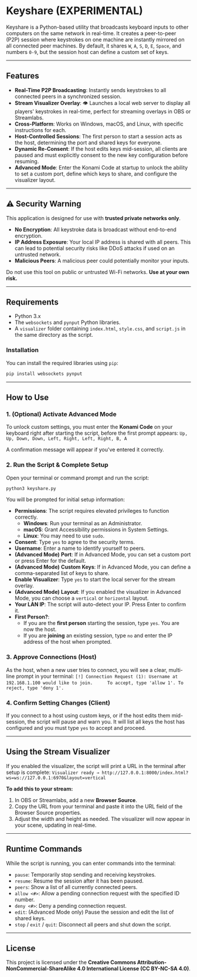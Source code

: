 # Keyshare (EXPERIMENTAL)

Keyshare is a Python-based utility that broadcasts keyboard inputs to other computers on the same network in real-time. It creates a peer-to-peer (P2P) session where keystrokes on one machine are instantly mirrored on all connected peer machines. By default, it shares `W`, `A`, `S`, `D`, `E`, `Space`, and numbers `0-9`, but the session host can define a custom set of keys.

-----

## Features

  * **Real-Time P2P Broadcasting**: Instantly sends keystrokes to all connected peers in a synchronized session.
  * **Stream Visualizer Overlay**: 👁️ Launches a local web server to display all players' keystrokes in real-time, perfect for streaming overlays in OBS or Streamlabs.
  * **Cross-Platform**: Works on Windows, macOS, and Linux, with specific instructions for each.
  * **Host-Controlled Sessions**: The first person to start a session acts as the host, determining the port and shared keys for everyone.
  * **Dynamic Re-Consent**: If the host edits keys mid-session, all clients are paused and must explicitly consent to the new key configuration before resuming.
  * **Advanced Mode**: Enter the Konami Code at startup to unlock the ability to set a custom port, define which keys to share, and configure the visualizer layout.

-----

## ⚠️ Security Warning

This application is designed for use with **trusted private networks only**.

  * **No Encryption**: All keystroke data is broadcast without end-to-end encryption.
  * **IP Address Exposure**: Your local IP address is shared with all peers. This can lead to potential security risks like DDoS attacks if used on an untrusted network.
  * **Malicious Peers**: A malicious peer could potentially monitor your inputs.

Do not use this tool on public or untrusted Wi-Fi networks. **Use at your own risk.**

-----

## Requirements

  * Python 3.x
  * The `websockets` and `pynput` Python libraries.
  * A `visualizer` folder containing `index.html`, `style.css`, and `script.js` in the same directory as the script.

### Installation

You can install the required libraries using `pip`:

```bash
pip install websockets pynput
```

-----

## How to Use

### 1\. (Optional) Activate Advanced Mode

To unlock custom settings, you must enter the **Konami Code** on your keyboard right after starting the script, before the first prompt appears:
`Up, Up, Down, Down, Left, Right, Left, Right, B, A`

A confirmation message will appear if you've entered it correctly.

### 2\. Run the Script & Complete Setup

Open your terminal or command prompt and run the script:

```bash
python3 keyshare.py
```

You will be prompted for initial setup information:

  * **Permissions**: The script requires elevated privileges to function correctly.
      * **Windows**: Run your terminal as an Administrator.
      * **macOS**: Grant Accessibility permissions in System Settings.
      * **Linux**: You may need to use `sudo`.
  * **Consent**: Type `yes` to agree to the security terms.
  * **Username**: Enter a name to identify yourself to peers.
  * **(Advanced Mode)** **Port**: If in Advanced Mode, you can set a custom port or press Enter for the default.
  * **(Advanced Mode)** **Custom Keys**: If in Advanced Mode, you can define a comma-separated list of keys to share.
  * **Enable Visualizer**: Type `yes` to start the local server for the stream overlay.
  * **(Advanced Mode)** **Layout**: If you enabled the visualizer in Advanced Mode, you can choose a `vertical` or `horizontal` layout.
  * **Your LAN IP**: The script will auto-detect your IP. Press Enter to confirm it.
  * **First Person?**:
      * If you are the **first person** starting the session, type `yes`. You are now the host.
      * If you are **joining** an existing session, type `no` and enter the IP address of the host when prompted.

### 3\. Approve Connections (Host)

As the host, when a new user tries to connect, you will see a clear, multi-line prompt in your terminal:
`[!] Connection Request (1): Username at 192.168.1.100 would like to join.`
`      To accept, type 'allow 1'. To reject, type 'deny 1'. `

### 4\. Confirm Setting Changes (Client)

If you connect to a host using custom keys, or if the host edits them mid-session, the script will pause and warn you. It will list all keys the host has configured and you must type `yes` to accept and proceed.

-----

## Using the Stream Visualizer

If you enabled the visualizer, the script will print a URL in the terminal after setup is complete:
`Visualizer ready → http://127.0.0.1:8000/index.html?ws=ws://127.0.0.1:6970&layout=vertical`

**To add this to your stream:**

1.  In OBS or Streamlabs, add a new **Browser Source**.
2.  Copy the URL from your terminal and paste it into the URL field of the Browser Source properties.
3.  Adjust the width and height as needed. The visualizer will now appear in your scene, updating in real-time.

-----

## Runtime Commands

While the script is running, you can enter commands into the terminal:

  * `pause`: Temporarily stop sending and receiving keystrokes.
  * `resume`: Resume the session after it has been paused.
  * `peers`: Show a list of all currently connected peers.
  * `allow <#>`: Allow a pending connection request with the specified ID number.
  * `deny <#>`: Deny a pending connection request.
  * `edit`: (Advanced Mode only) Pause the session and edit the list of shared keys.
  * `stop` / `exit` / `quit`: Disconnect all peers and shut down the script.

-----

## License

This project is licensed under the **Creative Commons Attribution-NonCommercial-ShareAlike 4.0 International License (CC BY-NC-SA 4.0)**.
